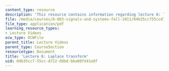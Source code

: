 ```yaml
---
content_type: resource
description: 'This resource contains information regarding lecture 6: laplace transform.'
file: /media/courses/6-003-signals-and-systems-fall-2011/84b35cc755ccd722ddbdbba00fd41e8f_MIT6_003F11_lec06.pdf
file_type: application/pdf
learning_resource_types:
- Lecture Videos
ocw_type: OCWFile
parent_title: Lecture Videos
parent_type: CourseSection
resourcetype: Document
title: 'Lecture 6: Laplace transform'
uid: 84b35cc7-55cc-d722-ddbd-bba00fd41e8f
---
```

